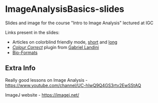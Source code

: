 # ImageAnalysisBasics-slides
Slides and image for the course "Intro to Image Analysis" lectured at IGC

Links present in the slides:
- Articles on colorblind friendly mode, [short](https://thenode.biologists.com/data-visualization-with-flying-colors/research/) and [long](https://www.osapublishing.org/oe/fulltext.cfm?uri=oe-21-8-9862&id=252779)
- [_Colour Correct_](https://github.com/landinig/IJ-Colour_Correct/blob/main/colour_correct.zip) plugin from [Gabriel Landini](https://blog.bham.ac.uk/intellimic/g-landini-software/)
- [Bio-Formats](https://imagej.net/formats/bio-formats)

## Extra Info
Really good lessons on Image Analysis - https://www.youtube.com/channel/UC-hlwQ9Q4GS3rtv2EwSStAQ

ImageJ website - https://imagej.net/
